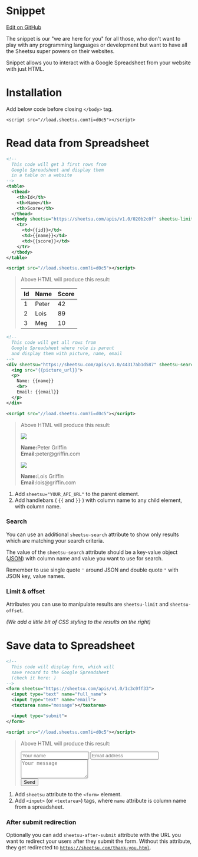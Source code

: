 # Snippet
<a href="//github.com/sheetsu/docs/tree/master/source/includes/_snippet.md" target="_blank" class="gh-button"><i class="fa fa-github"></i> Edit on GitHub</a>

The snippet is our "we are here for you" for all those, who don't want to play with any programming languages or development but want to have all the Sheetsu super powers on their websites.

Snippet allows you to interact with a Google Spreadsheet from your website with just HTML.

# Installation
Add below code before closing `</body>` tag.

`<script src="//load.sheetsu.com?i=d0c5"></script>`

# Read data from Spreadsheet
```xml
<!--
  This code will get 3 first rows from
  Google Spreadsheet and display them
  in a table on a website
-->
<table>
  <thead>
    <th>Id</th>
    <th>Name</th>
    <th>Score</th>
  </thead>
  <tbody sheetsu="https://sheetsu.com/apis/v1.0/020b2c0f" sheetsu-limit="3">
    <tr>
      <td>{{id}}</td>
      <td>{{name}}</td>
      <td>{{score}}</td>
    </tr>
  </tbody>
</table>

<script src="//load.sheetsu.com?i=d0c5"></script>
```

<blockquote>
  <p>Above HTML will produce this result:</p>
  <table class="snippet-example-table">
    <thead>
      <th>Id</th><th>Name</th><th>Score</th>
    </thead>
    <tbody>
      <tr><td>1</td><td>Peter</td><td>42</td></tr>
      <tr><td>2</td><td>Lois</td><td>89</td></tr>
      <tr><td>3</td><td>Meg</td><td>10</td></tr>
    </tbody>
  </table>
</blockquote>

```xml
<!--
  This code will get all rows from
  Google Spreadsheet where role is parent
  and display them with picture, name, email
-->
<div sheetsu="https://sheetsu.com/apis/v1.0/44317ab1d587" sheetsu-search='{"role": "parent"}'>
  <img src="{{picture_url}}">
  <p>
    Name: {{name}}
    <br>
    Email: {{email}}
  </p>
</div>

<script src="//load.sheetsu.com?i=d0c5"></script>
```
<blockquote>
  <p>Above HTML will produce this result:</p>
  <div class="snippet-example">
    <div class="character-card">
      <div class="char-details">
        <img src="images/peter.png">
        <p>
          <strong>Name:</strong>Peter Griffin
          <br/>
          <strong>Email:</strong>peter@griffin.com
        </p>
      </div>
    </div>
    <div class="character-card">
      <img src="images/lois.png">
      <div class="char-details">
        <p>
          <strong>Name:</strong>Lois Griffin
          <br/>
          <strong>Email:</strong>lois@griffin.com
        </p>
      </div>
    </div>
  </div>
</blockquote>

1. Add `sheetsu="YOUR_API_URL"` to the parent element.
2. Add handlebars ( `{{` and `}}` ) with column name to any child element, with column name.

### Search
You can use an additional `sheetsu-search` attribute to show only results which are matching your search criteria.

The value of the `sheetsu-search` attribute should be a key-value object ([JSON](http://json.org/example.html)) with column name and value you want to use for search.

Remember to use single quote `'` around JSON and double quote `"` with JSON key, value names.

### Limit & offset

Attributes you can use to manipulate results are `sheetsu-limit` and `sheetsu-offset`.

*(We add a little bit of CSS styling to the results on the right)*

# Save data to Spreadsheet
```xml
<!--
  This code will display form, which will
  save record to the Google Spreadsheet
  (check it here: )
-->
<form sheetsu="https://sheetsu.com/apis/v1.0/1c3c0ff33">
  <input type="text" name="full_name">
  <input type="text" name="email">
  <textarea name="message"></textarea>

  <input type="submit">
</form>

<script src="//load.sheetsu.com?i=d0c5"></script>
```

<blockquote>
  <p>Above HTML will produce this result:</p>
  <div class="snippet-example">
    <div class="column-50" style="margin-right: 10px;">
      <input type="text" name="full_name" placeholder="Your name">
      <input type="text" name="email" placeholder="Email address">
    </div>
    <div class="column-50">
      <textarea name="message" placeholder="Your message" rows="3" style="position: relative;"></textarea>
    </div>
    <div class="button-wrapper">
      <input class="button" type="submit" value="Send" onclick="alert('It is just an example. Copy the code above to your website to make it work ;)')">
    </div>
  </div>
</blockquote>


1. Add `sheetsu` attribute to the `<form>` element.
2. Add `<input>` (or `<textarea>`) tags, where `name` attribute is column name from a spreadsheet.

### After submit redirection
Optionally you can add `sheetsu-after-submit` attribute with the URL you want to redirect your users after they submit the form. Without this attribute, they get redirected to [`https://sheetsu.com/thank-you.html`](https://sheetsu.com/thank-you.html).

